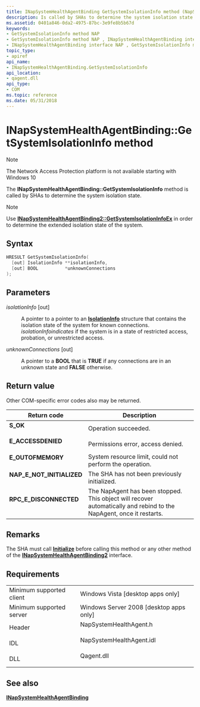 ```yaml
---
title: INapSystemHealthAgentBinding GetSystemIsolationInfo method (NapSystemHealthAgent.h)
description: Is called by SHAs to determine the system isolation state.
ms.assetid: 0401a846-0da2-4975-87bc-3e9fe8b5b67d
keywords:
- GetSystemIsolationInfo method NAP
- GetSystemIsolationInfo method NAP , INapSystemHealthAgentBinding interface
- INapSystemHealthAgentBinding interface NAP , GetSystemIsolationInfo method
topic_type:
- apiref
api_name:
- INapSystemHealthAgentBinding.GetSystemIsolationInfo
api_location:
- qagent.dll
api_type:
- COM
ms.topic: reference
ms.date: 05/31/2018
---
```


# INapSystemHealthAgentBinding::GetSystemIsolationInfo method

> [!Note]  
> The Network Access Protection platform is not available starting with Windows 10

 

The **INapSystemHealthAgentBinding::GetSystemIsolationInfo** method is called by SHAs to determine the system isolation state.

> [!Note]  
> Use [**INapSystemHealthAgentBinding2::GetSystemIsolationInfoEx**](inapsystemhealthagentbinding2-getsystemisolationinfoex.md) in order to determine the extended isolation state of the system.

 

## Syntax


```C++
HRESULT GetSystemIsolationInfo(
  [out] IsolationInfo **isolationInfo,
  [out] BOOL          *unknownConnections
);
```



## Parameters

<dl> <dt>

*isolationInfo* \[out\]
</dt> <dd>

A pointer to a pointer to an [**IsolationInfo**](/windows/win32/api/naptypes/ns-naptypes-isolationinfo) structure that contains the isolation state of the system for known connections. *isolationInfoindicates* if the system is in a state of restricted access, probation, or unrestricted access.

</dd> <dt>

*unknownConnections* \[out\]
</dt> <dd>

A pointer to a **BOOL** that is **TRUE** if any connections are in an unknown state and **FALSE** otherwise.

</dd> </dl>

## Return value

Other COM-specific error codes also may be returned.



| Return code                                                                                             | Description                                                                                                                    |
|---------------------------------------------------------------------------------------------------------|--------------------------------------------------------------------------------------------------------------------------------|
| <dl> <dt>**S\_OK** </dt> </dl>                   | Operation succeeded.<br/>                                                                                                |
| <dl> <dt>**E\_ACCESSDENIED** </dt> </dl>         | Permissions error, access denied.<br/>                                                                                   |
| <dl> <dt>**E\_OUTOFMEMORY** </dt> </dl>          | System resource limit, could not perform the operation.<br/>                                                             |
| <dl> <dt>**NAP\_E\_NOT\_INITIALIZED**</dt> </dl> | The SHA has not been previously initialized.<br/>                                                                        |
| <dl> <dt>**RPC\_E\_DISCONNECTED**</dt> </dl>     | The NapAgent has been stopped. This object will recover automatically and rebind to the NapAgent, once it restarts.<br/> |



 

## Remarks

The SHA must call [**Initialize**](inapsystemhealthagentbinding-initialize-method.md) before calling this method or any other method of the [**INapSystemHealthAgentBinding2**](inapsystemhealthagentbinding2.md) interface.

## Requirements



|                                     |                                                                                                     |
|-------------------------------------|-----------------------------------------------------------------------------------------------------|
| Minimum supported client<br/> | Windows Vista \[desktop apps only\]<br/>                                                      |
| Minimum supported server<br/> | Windows Server 2008 \[desktop apps only\]<br/>                                                |
| Header<br/>                   | <dl> <dt>NapSystemHealthAgent.h</dt> </dl>   |
| IDL<br/>                      | <dl> <dt>NapSystemHealthAgent.idl</dt> </dl> |
| DLL<br/>                      | <dl> <dt>Qagent.dll</dt> </dl>               |



## See also

<dl> <dt>

[**INapSystemHealthAgentBinding**](inapsystemhealthagentbinding.md)
</dt> </dl>

 

 





